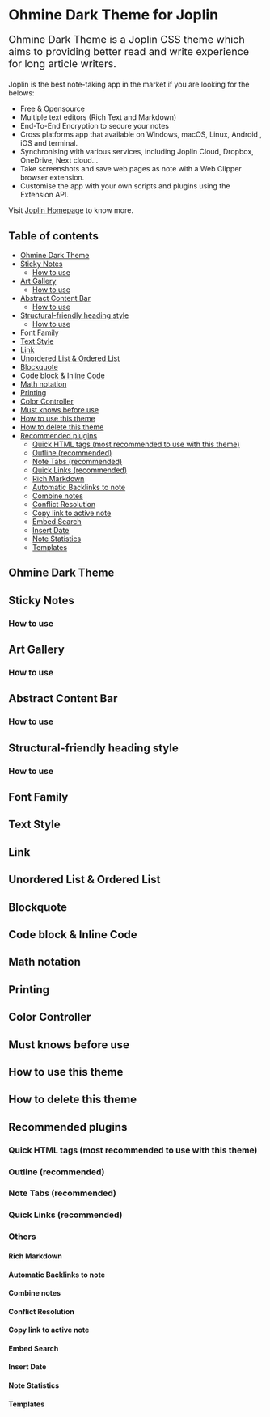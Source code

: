 # Ohmine Dark Theme for Joplin
<p style="font-size:20px;">Ohmine Dark Theme is a Joplin CSS theme which aims to providing better read and write experience for long article writers.</p>

Joplin is the best note-taking app in the market if you are looking for the belows:

- Free & Opensource
- Multiple text editors (Rich Text and Markdown)
- End-To-End Encryption to secure your notes
- Cross platforms app that available on Windows, macOS, Linux, Android , iOS and terminal.
- Synchronising with various services, including Joplin Cloud, Dropbox, OneDrive, Next cloud...
- Take screenshots and save web pages as note with a Web Clipper browser extension.
- Customise the app with your own scripts and plugins using the Extension API.

Visit [Joplin Homepage](https://joplinapp.org/) to know more.

## Table of contents
- [Ohmine Dark Theme](https://github.com/Nacandev/Ohmine-Dark-Theme-For-Joplin/blob/main/README.md#ohmine-dark-theme)
- [Sticky Notes](https://github.com/Nacandev/Ohmine-Dark-Theme-For-Joplin/blob/main/README.md#sticky-notes)
	- [How to use](https://github.com/Nacandev/Ohmine-Dark-Theme-For-Joplin/blob/main/README.md#how-to-use)
- [Art Gallery](https://github.com/Nacandev/Ohmine-Dark-Theme-For-Joplin/blob/main/README.md#art-gallery)
	- [How to use](https://github.com/Nacandev/Ohmine-Dark-Theme-For-Joplin/blob/main/README.md#how-to-use-1)
- [Abstract Content Bar](https://github.com/Nacandev/Ohmine-Dark-Theme-For-Joplin#abstract-content-bar)
	- [How to use](https://github.com/Nacandev/Ohmine-Dark-Theme-For-Joplin/blob/main/README.md#how-to-use-2)
- [Structural-friendly heading style](https://github.com/Nacandev/Ohmine-Dark-Theme-For-Joplin/blob/main/README.md#structural-friendly-heading-style)
	- [How to use](https://github.com/Nacandev/Ohmine-Dark-Theme-For-Joplin#how-to-use-3)
- [Font Family](https://github.com/Nacandev/Ohmine-Dark-Theme-For-Joplin#font-family)
- [Text Style](https://github.com/Nacandev/Ohmine-Dark-Theme-For-Joplin#text-style)
- [Link](https://github.com/Nacandev/Ohmine-Dark-Theme-For-Joplin#link)
- [Unordered List & Ordered List](https://github.com/Nacandev/Ohmine-Dark-Theme-For-Joplin#unordered-list--ordered-list)
- [Blockquote](https://github.com/Nacandev/Ohmine-Dark-Theme-For-Joplin#blockquote)
- [Code block & Inline Code](https://github.com/Nacandev/Ohmine-Dark-Theme-For-Joplin#code-block--inline-code)
- [Math notation](https://github.com/Nacandev/Ohmine-Dark-Theme-For-Joplin#math-notation)
- [Printing](https://github.com/Nacandev/Ohmine-Dark-Theme-For-Joplin#printing)
- [Color Controller](https://github.com/Nacandev/Ohmine-Dark-Theme-For-Joplin#color-controller)
- [Must knows before use](https://github.com/Nacandev/Ohmine-Dark-Theme-For-Joplin#must-knows-before-use)
- [How to use this theme](https://github.com/Nacandev/Ohmine-Dark-Theme-For-Joplin#how-to-use-this-theme)
- [How to delete this theme](https://github.com/Nacandev/Ohmine-Dark-Theme-For-Joplin#how-to-delete-this-theme)
- [Recommended plugins](https://github.com/Nacandev/Ohmine-Dark-Theme-For-Joplin#recommended-plugins)
	- [Quick HTML tags (most recommended to use with this theme)](https://github.com/Nacandev/Ohmine-Dark-Theme-For-Joplin#quick-html-tags-most-recommended-to-use-with-this-theme)
	- [Outline (recommended)](https://github.com/Nacandev/Ohmine-Dark-Theme-For-Joplin#outline-recommended)
	- [Note Tabs (recommended)](https://github.com/Nacandev/Ohmine-Dark-Theme-For-Joplin#note-tabs-recommended)
	- [Quick Links (recommended)](https://github.com/Nacandev/Ohmine-Dark-Theme-For-Joplin#quick-links-recommended)
	- [Rich Markdown]()
	- [Automatic Backlinks to note]()
	- [Combine notes]()
 	- [Conflict Resolution]()
	- [Copy link to active note]()
	- [Embed Search]()
	- [Insert Date]()
	- [Note Statistics]()
	- [Templates]()

## Ohmine Dark Theme

## Sticky Notes
### How to use
## Art Gallery
### How to use
## Abstract Content Bar
### How to use
## Structural-friendly heading style
### How to use
## Font Family
## Text Style
## Link
## Unordered List & Ordered List
## Blockquote
## Code block & Inline Code
## Math notation
## Printing
## Color Controller
## Must knows before use
## How to use this theme
## How to delete this theme
## Recommended plugins
### Quick HTML tags (most recommended to use with this theme)
### Outline (recommended)
### Note Tabs (recommended)
### Quick Links (recommended)
### Others
#### Rich Markdown
#### Automatic Backlinks to note
#### Combine notes
#### Conflict Resolution
#### Copy link to active note
#### Embed Search
#### Insert Date
#### Note Statistics
#### Templates

